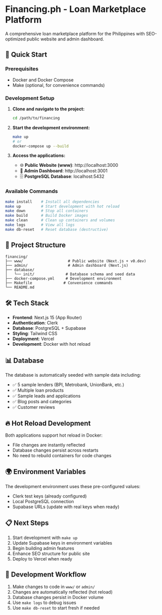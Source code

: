 # Financing.ph - Loan Marketplace Platform

A comprehensive loan marketplace platform for the Philippines with SEO-optimized public website and admin dashboard.

## 🚀 Quick Start

### Prerequisites
- Docker and Docker Compose
- Make (optional, for convenience commands)

### Development Setup

1. **Clone and navigate to the project:**
   ```bash
   cd /path/to/financing
   ```

2. **Start the development environment:**
   ```bash
   make up
   # or
   docker-compose up --build
   ```

3. **Access the applications:**
   - 🌐 **Public Website (www)**: http://localhost:3000
   - 🔧 **Admin Dashboard**: http://localhost:3001
   - 🗄️ **PostgreSQL Database**: localhost:5432

### Available Commands

```bash
make install    # Install all dependencies
make up         # Start development with hot reload
make down       # Stop all containers
make build      # Build Docker images
make clean      # Clean up containers and volumes
make logs       # View all logs
make db-reset   # Reset database (destructive)
```

## 📁 Project Structure

```
financing/
├── www/                    # Public website (Next.js + v0.dev)
├── admin/                  # Admin dashboard (Next.js)
├── database/
│   └── init/              # Database schema and seed data
├── docker-compose.yml     # Development environment
├── Makefile              # Convenience commands
└── README.md
```

## 🛠️ Tech Stack

- **Frontend**: Next.js 15 (App Router)
- **Authentication**: Clerk
- **Database**: PostgreSQL + Supabase
- **Styling**: Tailwind CSS
- **Deployment**: Vercel
- **Development**: Docker with hot reload

## 📊 Database

The database is automatically seeded with sample data including:
- ✅ 5 sample lenders (BPI, Metrobank, UnionBank, etc.)
- ✅ Multiple loan products
- ✅ Sample leads and applications
- ✅ Blog posts and categories
- ✅ Customer reviews

## 🔥 Hot Reload Development

Both applications support hot reload in Docker:
- File changes are instantly reflected
- Database changes persist across restarts
- No need to rebuild containers for code changes

## 🌍 Environment Variables

The development environment uses these pre-configured values:
- Clerk test keys (already configured)
- Local PostgreSQL connection
- Supabase URLs (update with real keys when ready)

## 📋 Next Steps

1. Start development with `make up`
2. Update Supabase keys in environment variables
3. Begin building admin features
4. Enhance SEO structure for public site
5. Deploy to Vercel when ready

## 🤝 Development Workflow

1. Make changes to code in `www/` or `admin/`
2. Changes are automatically reflected (hot reload)
3. Database changes persist in Docker volume
4. Use `make logs` to debug issues
5. Use `make db-reset` to start fresh if needed